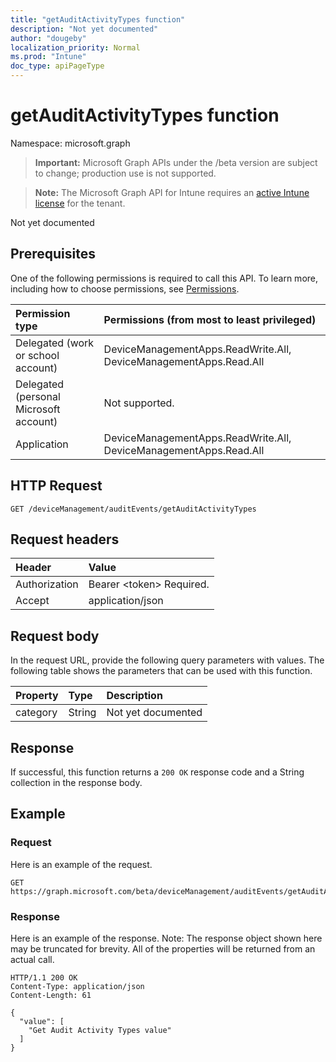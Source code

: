 ```yaml
---
title: "getAuditActivityTypes function"
description: "Not yet documented"
author: "dougeby"
localization_priority: Normal
ms.prod: "Intune"
doc_type: apiPageType
---
```


# getAuditActivityTypes function

Namespace: microsoft.graph

> **Important:** Microsoft Graph APIs under the /beta version are subject to change; production use is not supported.

> **Note:** The Microsoft Graph API for Intune requires an [active Intune license](https://go.microsoft.com/fwlink/?linkid=839381) for the tenant.

Not yet documented

## Prerequisites
One of the following permissions is required to call this API. To learn more, including how to choose permissions, see [Permissions](/graph/permissions-reference).

|Permission type|Permissions (from most to least privileged)|
|:---|:---|
|Delegated (work or school account)|DeviceManagementApps.ReadWrite.All, DeviceManagementApps.Read.All|
|Delegated (personal Microsoft account)|Not supported.|
|Application|DeviceManagementApps.ReadWrite.All, DeviceManagementApps.Read.All|

## HTTP Request
<!-- {
  "blockType": "ignored"
}
-->
``` http
GET /deviceManagement/auditEvents/getAuditActivityTypes
```

## Request headers
|Header|Value|
|:---|:---|
|Authorization|Bearer &lt;token&gt; Required.|
|Accept|application/json|

## Request body
In the request URL, provide the following query parameters with values.
The following table shows the parameters that can be used with this function.

|Property|Type|Description|
|:---|:---|:---|
|category|String|Not yet documented|



## Response
If successful, this function returns a `200 OK` response code and a String collection in the response body.

## Example

### Request
Here is an example of the request.
``` http
GET https://graph.microsoft.com/beta/deviceManagement/auditEvents/getAuditActivityTypes(category='parameterValue')
```

### Response
Here is an example of the response. Note: The response object shown here may be truncated for brevity. All of the properties will be returned from an actual call.
``` http
HTTP/1.1 200 OK
Content-Type: application/json
Content-Length: 61

{
  "value": [
    "Get Audit Activity Types value"
  ]
}
```



